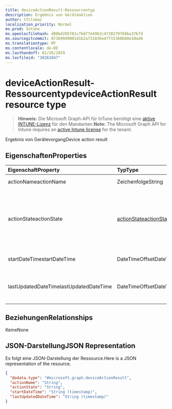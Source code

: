 ```yaml
---
title: deviceActionResult-Ressourcentyp
description: Ergebnis von Geräteaktion
author: tfitzmac
localization_priority: Normal
ms.prod: Intune
ms.openlocfilehash: d08b4285f81c7b6f7e4962c4738279f84ba37b7d
ms.sourcegitcommit: 873b99d9001d1b2af21836e47f15360b08e10a40
ms.translationtype: MT
ms.contentlocale: de-DE
ms.lasthandoff: 02/26/2019
ms.locfileid: "30261047"
---
```

# <a name="deviceactionresult-resource-type"></a><span data-ttu-id="9e0f2-103">deviceActionResult-Ressourcentyp</span><span class="sxs-lookup"><span data-stu-id="9e0f2-103">deviceActionResult resource type</span></span>

> <span data-ttu-id="9e0f2-104">**Hinweis:** Die Microsoft Graph-API für InTune benötigt eine [aktive INTUNE-Lizenz](https://go.microsoft.com/fwlink/?linkid=839381) für den Mandanten.</span><span class="sxs-lookup"><span data-stu-id="9e0f2-104">**Note:** The Microsoft Graph API for Intune requires an [active Intune license](https://go.microsoft.com/fwlink/?linkid=839381) for the tenant.</span></span>

<span data-ttu-id="9e0f2-105">Ergebnis von Gerätevorgang</span><span class="sxs-lookup"><span data-stu-id="9e0f2-105">Device action result</span></span>

## <a name="properties"></a><span data-ttu-id="9e0f2-106">Eigenschaften</span><span class="sxs-lookup"><span data-stu-id="9e0f2-106">Properties</span></span>
|<span data-ttu-id="9e0f2-107">Eigenschaft</span><span class="sxs-lookup"><span data-stu-id="9e0f2-107">Property</span></span>|<span data-ttu-id="9e0f2-108">Typ</span><span class="sxs-lookup"><span data-stu-id="9e0f2-108">Type</span></span>|<span data-ttu-id="9e0f2-109">Beschreibung</span><span class="sxs-lookup"><span data-stu-id="9e0f2-109">Description</span></span>|
|:---|:---|:---|
|<span data-ttu-id="9e0f2-110">actionName</span><span class="sxs-lookup"><span data-stu-id="9e0f2-110">actionName</span></span>|<span data-ttu-id="9e0f2-111">Zeichenfolge</span><span class="sxs-lookup"><span data-stu-id="9e0f2-111">String</span></span>|<span data-ttu-id="9e0f2-112">Name der Aktion</span><span class="sxs-lookup"><span data-stu-id="9e0f2-112">Action name</span></span>|
|<span data-ttu-id="9e0f2-113">actionState</span><span class="sxs-lookup"><span data-stu-id="9e0f2-113">actionState</span></span>|[<span data-ttu-id="9e0f2-114">actionState</span><span class="sxs-lookup"><span data-stu-id="9e0f2-114">actionState</span></span>](../resources/intune-devices-actionstate.md)|<span data-ttu-id="9e0f2-115">Status der Aktion.</span><span class="sxs-lookup"><span data-stu-id="9e0f2-115">State of the action.</span></span> <span data-ttu-id="9e0f2-116">Mögliche Werte sind: `none`, `pending`, `canceled`, `active`, `done`, `failed` und `notSupported`.</span><span class="sxs-lookup"><span data-stu-id="9e0f2-116">Possible values are: `none`, `pending`, `canceled`, `active`, `done`, `failed`, `notSupported`.</span></span>|
|<span data-ttu-id="9e0f2-117">startDateTime</span><span class="sxs-lookup"><span data-stu-id="9e0f2-117">startDateTime</span></span>|<span data-ttu-id="9e0f2-118">DateTimeOffset</span><span class="sxs-lookup"><span data-stu-id="9e0f2-118">DateTimeOffset</span></span>|<span data-ttu-id="9e0f2-119">Zeitpunkt der Einleitung der Aktion</span><span class="sxs-lookup"><span data-stu-id="9e0f2-119">Time the action was initiated</span></span>|
|<span data-ttu-id="9e0f2-120">lastUpdatedDateTime</span><span class="sxs-lookup"><span data-stu-id="9e0f2-120">lastUpdatedDateTime</span></span>|<span data-ttu-id="9e0f2-121">DateTimeOffset</span><span class="sxs-lookup"><span data-stu-id="9e0f2-121">DateTimeOffset</span></span>|<span data-ttu-id="9e0f2-122">Zeitpunkt der letzten Aktualisierung des Aktionszustands</span><span class="sxs-lookup"><span data-stu-id="9e0f2-122">Time the action state was last updated</span></span>|

## <a name="relationships"></a><span data-ttu-id="9e0f2-123">Beziehungen</span><span class="sxs-lookup"><span data-stu-id="9e0f2-123">Relationships</span></span>
<span data-ttu-id="9e0f2-124">Keine</span><span class="sxs-lookup"><span data-stu-id="9e0f2-124">None</span></span>

## <a name="json-representation"></a><span data-ttu-id="9e0f2-125">JSON-Darstellung</span><span class="sxs-lookup"><span data-stu-id="9e0f2-125">JSON Representation</span></span>
<span data-ttu-id="9e0f2-126">Es folgt eine JSON-Darstellung der Ressource.</span><span class="sxs-lookup"><span data-stu-id="9e0f2-126">Here is a JSON representation of the resource.</span></span>
<!-- {
  "blockType": "resource",
  "@odata.type": "microsoft.graph.deviceActionResult"
}
-->
``` json
{
  "@odata.type": "#microsoft.graph.deviceActionResult",
  "actionName": "String",
  "actionState": "String",
  "startDateTime": "String (timestamp)",
  "lastUpdatedDateTime": "String (timestamp)"
}
```



